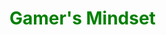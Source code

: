 <DOCTYPE html>
<html>
<head>
<style>
div {
    border: 1px solid black;
    background-color: brown;
    padding-top: 50px;
    padding-right: 30px;
    padding-bottom: 50px;
    padding-left: 80px;
}
</style>
</head>
<body background="http://ddragon.leagueoflegends.com/cdn/img/champion/splash/Heimerdinger_0.jpg">

<title>Gamer's Mindset</title>

<h1 style="color:green;">Gamer's Mindset</h1>





</body>
</html>
